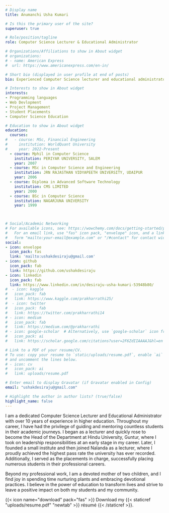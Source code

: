 ```yaml
---
# Display name
title: Anumanchi Usha Kumari

# Is this the primary user of the site?
superuser: true

# Role/position/tagline
role: Computer Science Lecturer & Educational Administrator

# Organizations/Affiliations to show in About widget
# organizations:
# - name: American Express
#  url: https://www.americanexpress.com/en-in/

# Short bio (displayed in user profile at end of posts)
bio: Experienced Computer Science lecturer and educational administrator with over 15 years of dedication to teaching, departmental leadership, and student placement services.

# Interests to show in About widget
interests:
- Programming languages
- Web Devlopment
- Project Management
- Student Placements
- Computer Science Education

# Education to show in About widget
education:
  courses:
#   - course: MSc, Financial Engineering
#     institution: WorldQuant University
#     year: 2022-Present
  - course: Mphil in Computer Science
    institution: PERIYAR UNIVERSITY, SALEM
    year: 2007
  - course: MSc in Computer Science and Engineering 
    institution: JRN RAJASTHAN VIDYAPEETH UNIVERSITY, UDAIPUR 
    year: 2006
  - course: Diploma in Advanced Software Technology 
    institution: CMS LIMITED
    year: 2000
  - course: BSc in Computer Science 
    institution: NAGARJUNA UNIVERSITY
    year: 1999

 

# Social/Academic Networking
# For available icons, see: https://wowchemy.com/docs/getting-started/page-builder/#icons
#   For an email link, use "fas" icon pack, "envelope" icon, and a link in the
#   form "mailto:your-email@example.com" or "/#contact" for contact widget.
social:
- icon: envelope
  icon_pack: fas
  link: 'mailto:ushakdesiraju@gmail.com'
- icon: github
  icon_pack: fab
  link: https://github.com/ushakdesiraju
- icon: linkedin
  icon_pack: fab
  link: https://www.linkedin.com/in/desiraju-usha-kumari-53948b80/
#  - icon: kaggle
#   icon_pack: fab
#   link: https://www.kaggle.com/prakharrathi25/
#  - icon: twitter
#   icon_pack: fab
#   link: https://twitter.com/prakharrathi14
# - icon: medium 
#   icon_pack: fab
#   link: https://medium.com/@prakharrathi
# - icon: google-scholar  # Alternatively, use `google-scholar` icon from `ai` icon pack
#   icon_pack: ai
#   link: https://scholar.google.com/citations?user=2F6ZdIIAAAAJ&hl=en

# Link to a PDF of your resume/CV.
# To use: copy your resume to `static/uploads/resume.pdf`, enable `ai` icons in `params.toml`, 
# and uncomment the lines below.
# - icon: cv
#   icon_pack: ai
#   link: uploads/resume.pdf

# Enter email to display Gravatar (if Gravatar enabled in Config)
email: "ushakdesiraju@gmail.com"

# Highlight the author in author lists? (true/false)
highlight_name: false
---
```

I am a dedicated Computer Science Lecturer and Educational Administrator with over 10 years of experience in higher education. Throughout my career, I have had the privilege of guiding and mentoring countless students in their academic journeys. I began as a lecturer and quickly rose to become the Head of the Department at Hindu University, Guntur, where I took on leadership responsibilities at an early stage in my career. Later, I founded a small institute and then joined Nalanda as a lecturer, where I proudly achieved the highest pass rate the university has ever recorded. Additionally, I served as the placements in charge, successfully placing numerous students in their professional careers.

Beyond my professional work, I am a devoted mother of two children, and I find joy in spending time nurturing plants and embracing devotional practices. I believe in the power of education to transform lives and strive to leave a positive impact on both my students and my community.


{{< icon name="download" pack="fas" >}} Download my {{< staticref "uploads/resume.pdf" "newtab" >}} résumé {{< /staticref >}}.
 
